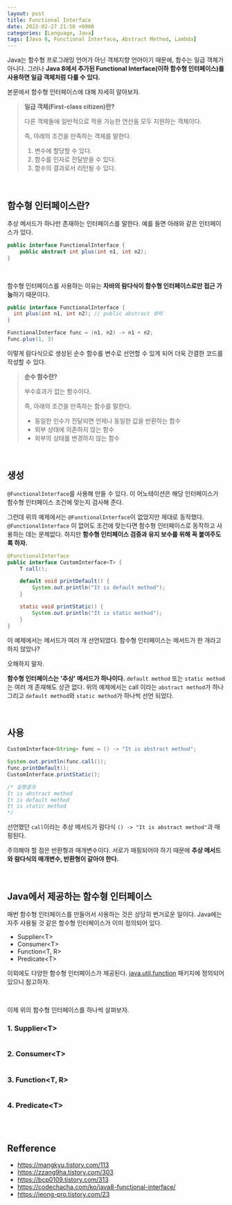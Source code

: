 ```yaml
---
layout: post
title: Functional Interface
date: 2022-02-27 21:50 +0900
categories: [Language, Java]
tags: [Java 8, Functional Interface, Abstract Method, Lambda]
---
```




Java는 함수형 프로그래밍 언어가 아닌 객체지향 언어이기 때문에, 함수는 일급 객체가 아니다. 그러나 **Java 8에서 추가된 Functional Interface(이하 함수형 인터페이스)를 사용하면 일급 객체처럼 다룰 수 있다.**

본문에서 함수형 인터페이스에 대해 자세히 알아보자.

> **일급 객체(First-class citizen)란?**
>
> 다른 객체들에 일반적으로 적용 가능한 연산을 모두 지원하는 객체이다. 
>
> 즉, 아래의 조건을 만족하는 객체를 말한다.
>
> 1. 변수에 할당할 수 있다.
> 2. 함수를 인자로 전달받을 수 있다.
> 3. 함수의 결과로서 리턴될 수 있다.

<br>

## 함수형 인터페이스란?

추상 메서드가 하나만 존재하는 인터페이스를 말한다. 예를 들면 아래와 같은 인터페이스가 있다.

```java
public interface FunctionalInterface {
    public abstract int plus(int n1, int n2);
}
```

<br>

함수형 인터페이스를 사용하는 이유는 **자바의 람다식이 함수형 인터페이스로만 접근 가능**하기 때문이다.

```java
public interface FunctionalInterface {
  int plus(int n1, int n2); // public abstract 생략
}

FunctionalInterface func = (n1, n2) -> n1 + n2;
func.plus(1, 3)
```

이렇게 람다식으로 생성된 순수 함수를 변수로 선언할 수 있게 되어 더욱 간결한 코드를 작성할 수 있다.

> **순수 함수란?**
>
> 부수효과가 없는 함수이다. 
>
> 즉, 아래의 조건을 만족하는 함수를 말한다.
>
> - 동일한 인수가 전달되면 언제나 동일한 값을 반환하는 함수
> - 외부 상태에 의존하지 않는 함수
> - 외부의 상태를 변경하지 않는 함수

<br>

## 생성

`@FunctionalInterface`를 사용해 만들 수 있다. 이 어노테이션은 해당 인터페이스가 함수형 인터페이스 조건에 맞는지 검사해 준다.

그런데 위의 예제에서는 `@FunctionalInterface`이 없었지만 제대로 동작했다. `@FunctionalInterface` 이 없어도 조건에 맞는다면 함수형 인터페이스로 동작하고 사용하는 데는 문제없다. 하지만 **함수형 인터페이스 검증과 유지 보수를 위해 꼭 붙여주도록 하자.**

```java
@FunctionalInterface
public interface CustomInterface<T> {
    T call();

    default void printDefault() {
        System.out.println("It is default method");
    }

    static void printStatic() {
        System.out.println("It is static method");
    }
}

```

이 예제에서는 메서드가 여러 개 선언되었다. 함수형 인터페이스는 메서드가 한 개라고 하지 않았나?

오해하지 말자. 

**함수형 인터페이스는 '추상' 메서드가 하나이다.**  `default method` 또는 `static method` 는 여러 개 존재해도 상관 없다. 위의 예제에서는 call 이라는 `abstract method`가 하나 그리고 `default method`와 `static method`가 하나씩 선언 되었다.

<br>

## 사용

```java
CustomInterface<String> func = () -> "It is abstract method";

System.out.println(func.call());
func.printDefault();
CustomInterface.printStatic();

/* 실행결과
It is abstract method
It is default method
It is static method
*/
```

선언했던 `call`이라는 추상 메서드가 람다식 `() -> "It is abstract method"`과 매핑된다.

주의해야 할 점은 반환형과 매개변수이다. 서로가 매핑되어야 하기 때문에 **추상 메서드와 람다식의 매개변수, 반환형이 같아야 한다.**

<br>

## Java에서 제공하는 함수형 인터페이스

매번 함수형 인터페이스를 만들어서 사용하는 것은 상당히 번거로운 일이다. Java에는 자주 사용될 것 같은 함수형 인터페이스가 이미 정의되어 있다. 

- Supplier\<T>
- Consumer\<T>
- Function\<T, R>
- Predicate\<T>

이외에도 다양한 함수형 인터페이스가 제공된다. [java.util.function](https://docs.oracle.com/javase/8/docs/api/java/util/function/package-summary.html) 패키지에 정의되어 있으니 참고하자.

<br>

이제 위의 함수형 인터페이스를 하나씩 살펴보자.

### 1. Supplier\<T>

```java

```



### 2. Consumer\<T>

```java
```



### 3. Function\<T, R>

```java
```



### 4. Predicate\<T>

```java
```



<br>

## Refference

- https://mangkyu.tistory.com/113
- https://zzang9ha.tistory.com/303
- https://bcp0109.tistory.com/313
- https://codechacha.com/ko/java8-functional-interface/
- https://jeong-pro.tistory.com/23
